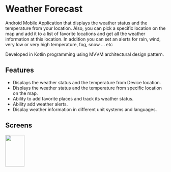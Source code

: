 # Weather Forecast

Android Mobile Application that displays the weather status and the temperature
from your location. Also, you can pick a specific location on the map 
and add it to a list of favorite locations and
get all the weather information at this location. In addition you can set an alerts for
rain, wind, very low or very high temperature, fog, snow … etc

Developed in Kotlin programming using MVVM architectural design pattern.
## Features

- Displays the weather status and the temperature from Device location.
- Displays the weather status and the temperature from specific location on the map.
- Ability to add favorite places and track its weather status.
- Ability add weather alerts.
- Display weather information in different unit systems and languages.

## Screens

<img src="https://user-images.githubusercontent.com/66799646/166154244-54be1827-7f75-4038-96c7-35d578eac778.jpeg" height="100" width="60">
